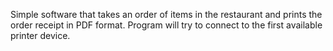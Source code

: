 <p>Simple software that takes an order of items in the restaurant and prints the order receipt in PDF format. Program will try to connect to the first available printer device.</p>
